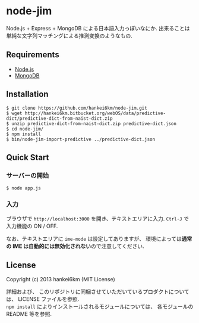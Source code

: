 # node-jim

Node.js + Express + MongoDB による日本語入力っぽいなにか.
出来ることは単純な文字列マッチングによる推測変換のようなもの.

## Requirements

* [Node.js](http://nodejs.org)
* [MongoDB](http://www.mongodb.org)

## Installation

    $ git clone https://github.com/hankei6km/node-jim.git
    $ wget http://hankei6km.bitbucket.org/webOS/data/predictive-dict/predictive-dict-from-naist-dict.zip
    $ unzip predictive-dict-from-naist-dict.zip predictive-dict.json
    $ cd node-jim/
    $ npm install
    $ bin/node-jim-import-predictive ../predictive-dict.json

## Quick Start

### サーバーの開始

    $ node app.js

### 入力

ブラウザで `http://localhost:3000` を開き、テキストエリアに入力.
`Ctrl-J` で入力機能の ON / OFF.

なお、テキストエリアに `ime-mode` は設定してありますが、
環境によっては**通常の IME は自動的には無効化されない**ので注意してください.

## License

Copyright (c) 2013 hankei6km (MIT License)

詳細および、
このリポジトリに同梱させていただいているプロダクトについては、
LICENSE ファイルを参照.  
`npm install` によりインストールされるモジュールについては、
各モジュールの README 等を参照.

